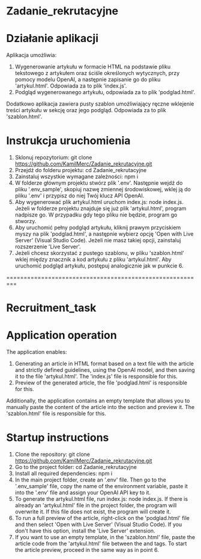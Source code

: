 # Zadanie_rekrutacyjne

# Działanie aplikacji
Aplikacja umożliwia:
1. Wygenerowanie artykułu w formacie HTML na podstawie pliku tekstowego z artykułem oraz ściśle określonych wytycznych, przy pomocy modelu OpenAI, a następnie zapisanie go do pliku 'artykul.html'. Odpowiada za to plik 'index.js'. 
2. Podgląd wygenerowanego artykułu, odpowiada za to plik 'podglad.html'.

Dodatkowo aplikacja zawiera pusty szablon umożliwiający ręczne wklejenie treści artykułu w sekcję <body> oraz jego podgląd. Odpowiada za to plik 'szablon.html'.


# Instrukcja uruchomienia
1. Sklonuj repozytorium:
git clone https://github.com/KamilMerc/Zadanie_rekrutacyjne.git 
2. Przejdź do folderu projektu:
cd Zadanie_rekrutacyjne
3. Zainstaluj wszystkie wymagane zależności:
npm i 
4. W folderze głównym projektu stwórz plik '.env'. Następnie wejdź do pliku '.env_sample', skopiuj nazwę zmiennej środowiskowej, wklej ją do pliku '.env' i przypisz do niej Twój klucz API OpenAI.
5. Aby wygenerować plik artykul.html uruchom index.js:
node index.js.
Jeżeli w folderze projektu znajduje się już plik 'artykul.html', program nadpisze go. W przypadku gdy tego pliku nie będzie, program go stworzy.
6. Aby uruchomić pełny podgląd artykułu, kliknij prawym przyciskiem myszy na plik 'podglad.html', a następnie wybierz opcję 'Open with Live Server' (Visual Studio Code). Jeżeli nie masz takiej opcji, zainstaluj rozszerzenie 'Live Server'.
7. Jeżeli chcesz skorzystać z pustego szablonu, w pliku 'szablon.html' wklej między znacznik <body> a </body> kod artykułu z pliku 'artykul.html'. Aby uruchomić podgląd artykułu, postępuj analogicznie jak w punkcie 6. 


=========================================================


# Recruitment_task

# Application operation
The application enables:
1. Generating an article in HTML format based on a text file with the article and strictly defined guidelines, using the OpenAI model, and then saving it to the file 'artykul.html'. The 'index.js' file is responsible for this. 
2. Preview of the generated article, the file 'podglad.html' is responsible for this.

Additionally, the application contains an empty template that allows you to manually paste the content of the article into the <body> section and preview it. The 'szablon.html' file is responsible for this.


# Startup instructions
1. Clone the repository:
git clone https://github.com/KamilMerc/Zadanie_rekrutacyjne.git 
2. Go to the project folder:
cd Zadanie_rekrutacyjne
3. Install all required dependencies:
npm i 
4. In the main project folder, create an '.env' file. Then go to the '.env_sample' file, copy the name of the environment variable, paste it into the '.env' file and assign your OpenAI API key to it.
5. To generate the artykul.html file, run index.js:
node index.js.
If there is already an 'artykul.html' file in the project folder, the program will overwrite it. If this file does not exist, the program will create it.
6. To run a full preview of the article, right-click on the 'podglad.html' file and then select 'Open with Live Server' (Visual Studio Code). If you don't have this option, install the 'Live Server' extension.
7. If you want to use an empty template, in the 'szablon.html' file, paste the article code from the 'artykul.html' file between the <body> and </body> tags. To start the article preview, proceed in the same way as in point 6.